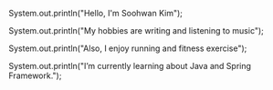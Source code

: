 System.out.println("Hello, I'm Soohwan Kim");

System.out.println("My hobbies are writing and listening to music");

System.out.println("Also, I enjoy running and fitness exercise");

System.out.println("I’m currently learning about Java and Spring Framework.");


<!---
Su-hwanKim/Su-hwanKim is a ✨ special ✨ repository because its `README.md` (this file) appears on your GitHub profile.
You can click the Preview link to take a look at your changes.
--->
